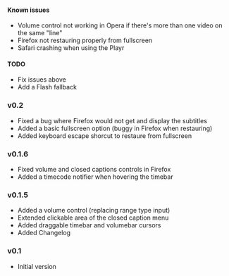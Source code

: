 #### Known issues
* Volume control not working in Opera if there's more than one video on the same "line"
* Firefox not restauring properly from fullscreen
* Safari crashing when using the Playr

#### TODO
* Fix issues above
* Add a Flash fallback

### v0.2
* Fixed a bug where Firefox would not get and display the subtitles
* Added a basic fullscreen option (buggy in Firefox when restauring)
* Added keyboard escape shorcut to restaure from fullscreen

### v0.1.6
* Fixed volume and closed captions controls in Firefox
* Added a timecode notifier when hovering the timebar

### v0.1.5
* Added a volume control (replacing range type input)
* Extended clickable area of the closed caption menu
* Added draggable timebar and volumebar cursors
* Added Changelog

### v0.1
* Initial version

